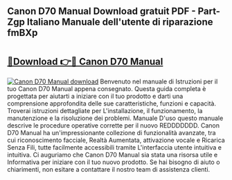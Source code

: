 ## Canon D70 Manual Download gratuit PDF - Part-Zgp Italiano Manuale dell'utente di riparazione fmBXp

# <h2><a href="http://dfa1dc.blite.top/?on=Canon+D70+Manual">🔗Download 👉🔴 Canon D70 Manual</a></h2>

[![Canon D70 Manual download](https://i.imgur.com/lujVjoI.png)](http://dfa1dc.blite.top/?on=Canon+D70+Manual)
Benvenuto nel manuale di Istruzioni per il tuo Canon D70 Manual appena consegnato. Questa guida completa è progettata per aiutarti a iniziare con il tuo prodotto e darti una comprensione approfondita delle sue caratteristiche, funzioni e capacità. Troverai istruzioni dettagliate per L'installazione, il funzionamento, la manutenzione e la risoluzione dei problemi. Manuale D'uso questo manuale descrive le procedure operative corrette per il nuovo REDDDDDDD. Canon D70 Manual ha un'impressionante collezione di funzionalità avanzate, tra cui riconoscimento facciale, Realtà Aumentata, attivazione vocale e Ricarica Senza Fili, tutte facilmente accessibili tramite L'interfaccia utente intuitiva e intuitiva. Ci auguriamo che Canon D70 Manual sia stata una risorsa utile e Informativa per iniziare con il tuo nuovo prodotto. Se hai bisogno di aiuto o chiarimenti, non esitare a contattare il nostro team di assistenza clienti.
